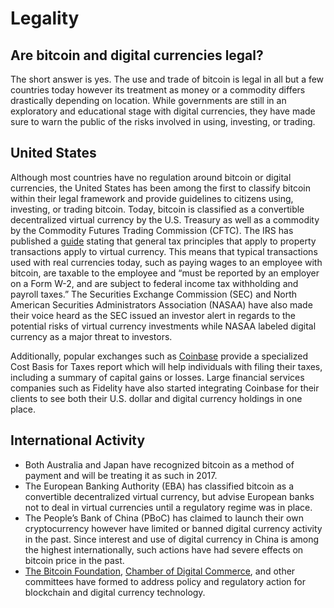 # Legality
 
## Are bitcoin and digital currencies legal?
 
The short answer is yes. The use and trade of bitcoin is legal in all but a few countries today however its treatment as money or a commodity differs drastically depending on location. While governments are still in an exploratory and educational stage with digital currencies, they have made sure to warn the public of the risks involved in using, investing, or trading.
 
## United States
 
Although most countries have no regulation around bitcoin or digital currencies, the United States has been among the first to classify bitcoin within their legal framework and provide guidelines to citizens using, investing, or trading bitcoin. Today, bitcoin is classified as a convertible decentralized virtual currency by the U.S. Treasury as well as a commodity by the Commodity Futures Trading Commission (CFTC). The IRS has published a [guide](https://www.irs.gov/uac/newsroom/irs-virtual-currency-guidance) stating that general tax principles that apply to property transactions apply to virtual currency.  This means that typical transactions used with real currencies today, such as paying wages to an employee with bitcoin, are taxable to the employee and “must be reported by an employer on a Form W-2, and are subject to federal income tax withholding and payroll taxes.” The Securities Exchange Commission (SEC) and North American Securities Administrators Association (NASAA) have also made their voice heard as the SEC issued an investor alert in regards to the potential risks of virtual currency investments while NASAA labeled digital currency as a major threat to investors.

Additionally, popular exchanges such as [Coinbase](https://support.coinbase.com/customer/portal/articles/1496488-how-do-i-report-taxes-) provide a specialized Cost Basis for Taxes report which will help individuals with filing their taxes, including a summary of capital gains or losses. Large financial services companies such as Fidelity have also started integrating Coinbase for their clients to see both their U.S. dollar and digital currency holdings in one place.
 
## International Activity
 
- Both Australia and Japan have recognized bitcoin as a method of payment and will be treating it as such in 2017.
- The European Banking Authority (EBA) has classified bitcoin as a convertible decentralized virtual currency, but advise European banks not to deal in virtual currencies until a regulatory regime was in place.
- The People’s Bank of China (PBoC) has claimed to launch their own cryptocurrency however have limited or banned digital currency activity in the past. Since interest and use of digital currency in China is among the highest internationally, such actions have had severe effects on bitcoin price in the past.
- [The Bitcoin Foundation](https://bitcoinfoundation.org/), [Chamber of Digital Commerce](https://digitalchamber.org/), and other committees have formed to address policy and regulatory action for blockchain and digital currency technology.
